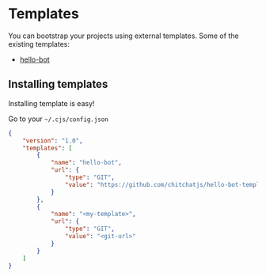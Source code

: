 # Templates

You can bootstrap your projects using external templates. Some of the existing templates:

-   [hello-bot](https://github.com/chitchatjs/hello-bot-template)

## Installing templates

Installing template is easy!

Go to your `~/.cjs/config.json`

```json
{
    "version": "1.0",
    "templates": [
        {
            "name": "hello-bot",
            "url": {
                "type": "GIT",
                "value": "https://github.com/chitchatjs/hello-bot-template.git"
            }
        },
        {
            "name": "<my-template>",
            "url": {
                "type": "GIT",
                "value": "<git-url>"
            }
        }
    ]
}
```
